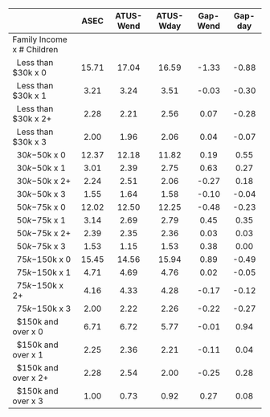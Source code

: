 
|                      |         ASEC |    ATUS-Wend |    ATUS-Wday |     Gap-Wend |      Gap-day |
| -------------------- | :----------: | :----------: | :----------: | :----------: | :----------: |
| Family Income x # Children |              |              |              |              |              |
| &nbsp;&nbsp;Less than $30k x 0 |        15.71 |        17.04 |        16.59 |        -1.33 |        -0.88 |
| &nbsp;&nbsp;Less than $30k x 1 |         3.21 |         3.24 |         3.51 |        -0.03 |        -0.30 |
| &nbsp;&nbsp;Less than $30k x 2+ |         2.28 |         2.21 |         2.56 |         0.07 |        -0.28 |
| &nbsp;&nbsp;Less than $30k x 3 |         2.00 |         1.96 |         2.06 |         0.04 |        -0.07 |
| &nbsp;&nbsp;$30k-$50k x 0 |        12.37 |        12.18 |        11.82 |         0.19 |         0.55 |
| &nbsp;&nbsp;$30k-$50k x 1 |         3.01 |         2.39 |         2.75 |         0.63 |         0.27 |
| &nbsp;&nbsp;$30k-$50k x 2+ |         2.24 |         2.51 |         2.06 |        -0.27 |         0.18 |
| &nbsp;&nbsp;$30k-$50k x 3 |         1.55 |         1.64 |         1.58 |        -0.10 |        -0.04 |
| &nbsp;&nbsp;$50k-$75k x 0 |        12.02 |        12.50 |        12.25 |        -0.48 |        -0.23 |
| &nbsp;&nbsp;$50k-$75k x 1 |         3.14 |         2.69 |         2.79 |         0.45 |         0.35 |
| &nbsp;&nbsp;$50k-$75k x 2+ |         2.39 |         2.35 |         2.36 |         0.03 |         0.03 |
| &nbsp;&nbsp;$50k-$75k x 3 |         1.53 |         1.15 |         1.53 |         0.38 |         0.00 |
| &nbsp;&nbsp;$75k-$150k x 0 |        15.45 |        14.56 |        15.94 |         0.89 |        -0.49 |
| &nbsp;&nbsp;$75k-$150k x 1 |         4.71 |         4.69 |         4.76 |         0.02 |        -0.05 |
| &nbsp;&nbsp;$75k-$150k x 2+ |         4.16 |         4.33 |         4.28 |        -0.17 |        -0.12 |
| &nbsp;&nbsp;$75k-$150k x 3 |         2.00 |         2.22 |         2.26 |        -0.22 |        -0.27 |
| &nbsp;&nbsp;$150k and over x 0 |         6.71 |         6.72 |         5.77 |        -0.01 |         0.94 |
| &nbsp;&nbsp;$150k and over x 1 |         2.25 |         2.36 |         2.21 |        -0.11 |         0.04 |
| &nbsp;&nbsp;$150k and over x 2+ |         2.28 |         2.54 |         2.00 |        -0.25 |         0.28 |
| &nbsp;&nbsp;$150k and over x 3 |         1.00 |         0.73 |         0.92 |         0.27 |         0.08 |

